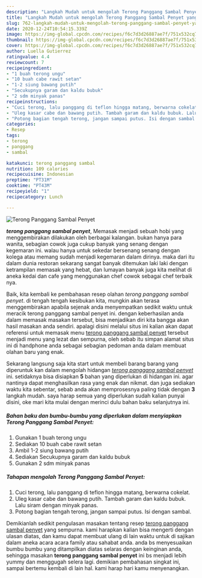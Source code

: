 ```yaml
---
description: "Langkah Mudah untuk mengolah Terong Panggang Sambal Penyet yang Lezat Sekali"
title: "Langkah Mudah untuk mengolah Terong Panggang Sambal Penyet yang Lezat Sekali"
slug: 762-langkah-mudah-untuk-mengolah-terong-panggang-sambal-penyet-yang-lezat-sekali
date: 2020-12-24T10:54:15.339Z
image: https://img-global.cpcdn.com/recipes/f6c7d3d26887ae7f/751x532cq70/terong-panggang-sambal-penyet-foto-resep-utama.jpg
thumbnail: https://img-global.cpcdn.com/recipes/f6c7d3d26887ae7f/751x532cq70/terong-panggang-sambal-penyet-foto-resep-utama.jpg
cover: https://img-global.cpcdn.com/recipes/f6c7d3d26887ae7f/751x532cq70/terong-panggang-sambal-penyet-foto-resep-utama.jpg
author: Luella Gutierrez
ratingvalue: 4.4
reviewcount: 7
recipeingredient:
- "1 buah terong ungu"
- "10 buah cabe rawit setan"
- "1-2 siung bawang putih"
- "Secukupnya garam dan kaldu bubuk"
- "2 sdm minyak panas"
recipeinstructions:
- "Cuci terong, lalu panggang di teflon hingga matang, berwarna cokelat."
- "Uleg kasar cabe dan bawang putih. Tambah garam dan kaldu bubuk. Lalu siram dengan minyak panas."
- "Potong bagian tengah terong, jangan sampai putus. Isi dengan sambal."
categories:
- Resep
tags:
- terong
- panggang
- sambal

katakunci: terong panggang sambal 
nutrition: 109 calories
recipecuisine: Indonesian
preptime: "PT31M"
cooktime: "PT43M"
recipeyield: "1"
recipecategory: Lunch

---
```



![Terong Panggang Sambal Penyet](https://img-global.cpcdn.com/recipes/f6c7d3d26887ae7f/751x532cq70/terong-panggang-sambal-penyet-foto-resep-utama.jpg)

<b><i>terong panggang sambal penyet</i></b>, Memasak menjadi sebuah hobi yang menggembirakan dilakukan oleh berbagai kalangan. bukan hanya para wanita, sebagian cowok juga cukup banyak yang senang dengan kegemaran ini. walau hanya untuk sekedar bersenang senang dengan kolega atau memang sudah menjadi kegemaran dalam dirinya. maka dari itu dalam dunia restoran sekarang sangat banyak ditemukan laki laki dengan ketrampilan memasak yang hebat, dan lumayan banyak juga kita melihat di aneka kedai dan cafe yang menggunakan chef cowok sebagai chef terbaik nya.

Baik, kita kembali ke pembahasan resep olahan <i>terong panggang sambal penyet</i>. di tengah tengah kesibukan kita, mungkin akan terasa menggembirakan apabila sejenak anda menyempatkan sedikit waktu untuk meracik terong panggang sambal penyet ini. dengan keberhasilan anda dalam memasak masakan tersebut, bisa menjadikan diri kita bangga akan hasil masakan anda sendiri. apalagi disini melalui situs ini kalian akan dapat referensi untuk memasak menu <u>terong panggang sambal penyet</u> tersebut menjadi menu yang lezat dan sempurna, oleh sebab itu simpan alamat situs ini di handphone anda sebagai sebagian pedoman anda dalam membuat olahan baru yang enak.




Sekarang langsung saja kita start untuk membeli barang barang yang diperuntuk kan dalam mengolah hidangan <u><i>terong panggang sambal penyet</i></u> ini. setidaknya bisa disiapkan <b>5</b> bahan yang diperlukan di hidangan ini. agar nantinya dapat menghasilkan rasa yang enak dan nikmat. dan juga sediakan waktu kita sebentar, sebab anda akan memprosesnya paling tidak dengan <b>3</b> langkah mudah. saya harap semua yang diperlukan sudah kalian punyai disini, oke mari kita mulai dengan merinci dulu bahan baku selanjutnya ini.

<!--inarticleads1-->

##### Bahan baku dan bumbu-bumbu yang diperlukan dalam menyiapkan Terong Panggang Sambal Penyet:

1. Gunakan 1 buah terong ungu
1. Sediakan 10 buah cabe rawit setan
1. Ambil 1-2 siung bawang putih
1. Sediakan Secukupnya garam dan kaldu bubuk
1. Gunakan 2 sdm minyak panas




<!--inarticleads2-->

##### Tahapan mengolah Terong Panggang Sambal Penyet:

1. Cuci terong, lalu panggang di teflon hingga matang, berwarna cokelat.
1. Uleg kasar cabe dan bawang putih. Tambah garam dan kaldu bubuk. Lalu siram dengan minyak panas.
1. Potong bagian tengah terong, jangan sampai putus. Isi dengan sambal.




Demikianlah sedikit pengulasan masakan tentang resep <u>terong panggang sambal penyet</u> yang sempurna. kami harapkan kalian bisa mengerti dengan ulasan diatas, dan kamu dapat membuat ulang di lain waktu untuk di sajikan dalam aneka acara acara family atau sahabat anda. anda bs menyesuaikan bumbu bumbu yang ditampilkan diatas selaras dengan keinginan anda, sehingga masakan <b>terong panggang sambal penyet</b> ini bs menjadi lebih yummy dan menggugah selera lagi. demikian pembahasan singkat ini, sampai bertemu kembali di lain hal. kami harap hari kamu menyenangkan.
